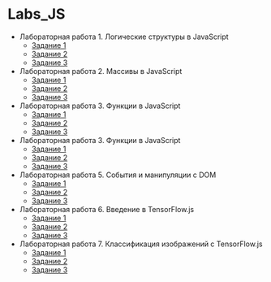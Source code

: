 # Labs_JS


* Лабораторная работа 1. Логические структуры в JavaScript 
    * [Задание 1](https://github.com/KharlamovaAnn/Labs_JS/blob/main/Lab11.js)
    * [Задание 2]()
    * [Задание 3]()
* Лабораторная работа 2. Массивы в JavaScript
    * [Задание 1]()
    * [Задание 2]()
    * [Задание 3]()
* Лабораторная работа 3. Функции в JavaScript
    * [Задание 1]()
    * [Задание 2]()
    * [Задание 3]()
* Лабораторная работа 3. Функции в JavaScript
    * [Задание 1]()
    * [Задание 2]()
    * [Задание 3]()
* Лабораторная работа 5. События и манипуляции с DOM
    * [Задание 1]()
    * [Задание 2]()
    * [Задание 3]()
* Лабораторная работа 6. Введение в TensorFlow.js
    * [Задание 1]()
    * [Задание 2]()
    * [Задание 3]()
* Лабораторная работа 7. Классификация изображений с TensorFlow.js
    * [Задание 1]()
    * [Задание 2]()
    * [Задание 3]()
